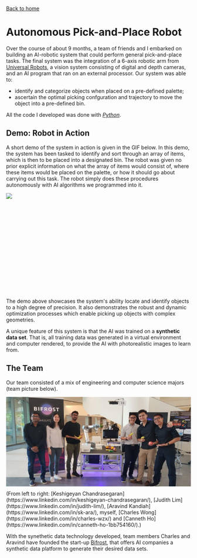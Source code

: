 [Back to home](https://reubenwangrongwen.github.io/)

# Autonomous Pick-and-Place Robot

Over the course of about 9 months, a team of friends and I embarked on building an AI-robotic system that could perform general 
pick-and-place tasks. The final system was the integration of a 6-axis robotic arm from [Universal Robots](https://www.universal-robots.com/), a vision system consisting of digital and depth cameras, and an AI program that ran on an external processor. Our system was able to:

* identify and categorize objects when placed on a pre-defined palette;
* ascertain the optimal picking confguration and trajectory to move the object into a pre-defined bin.

All the code I developed was done with [*Python*](https://www.python.org/).


## Demo: Robot in Action

A short demo of the system in action is given in the GIF below. In this demo, the system has been tasked to identify and sort through an array of items, which is then to be placed into a designated bin. The robot was given no prior explicit information on what the array of items would consist of, where these items would be placed on the palette, or how it should go about carrying out this task. The robot simply does these procedures autonomously with AI algorithms we programmed into it.  

<img align="left" src="picking_sequence.gif">
<br/><br/><br/><br/><br/><br/><br/><br/><br/><br/><br/><br/><br/><br/><br/><br/>

The demo above showcases the system's ability locate and identify objects to a high degree of precision. It also demonstrates the robust and dynamic optimization processes which enable picking up objects with complex geometries. 

A unique feature of this system is that the AI was trained on a **synthetic data set**. That is, all training data was generated in a virtual environment and computer rendered, to provide the AI with photorealistic images to learn from. 


## The Team

Our team consisted of a mix of engineering and computer science majors (team picture below). 

<img align="left" src="team_photo.jpg">
<br/><br/><br/><br/><br/><br/><br/><br/><br/><br/><br/><br/><br/><br/><br/>
(From left to right: [Keshigeyan Chandrasegaran](https://www.linkedin.com/in/keshigeyan-chandrasegaran/), [Judith Lim](https://www.linkedin.com/in/judith-lim/), [Aravind Kandiah](https://www.linkedin.com/in/sk-ara/), myself, [Charles Wong](https://www.linkedin.com/in/charles-wzx/) and [Canneth Ho](https://www.linkedin.com/in/canneth-ho-1bb754160/).) 

With the synethetic data technology developed, team members Charles and Aravind have founded the start-up [Bifrost](https://www.bifrost.ai/), that offers AI companies a synthetic data platform to generate their desired data sets. 



